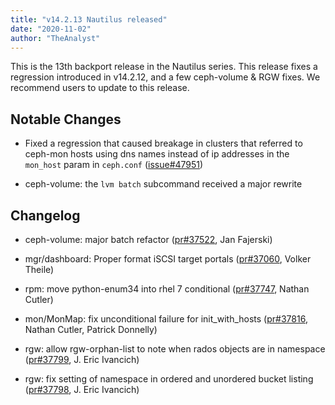```yaml
---
title: "v14.2.13 Nautilus released"
date: "2020-11-02"
author: "TheAnalyst"
---
```


This is the 13th backport release in the Nautilus series. This release fixes a regression introduced in v14.2.12, and a few ceph-volume & RGW fixes. We recommend users to update to this release.

## Notable Changes

- Fixed a regression that caused breakage in clusters that referred to ceph-mon hosts using dns names instead of ip addresses in the `mon_host` param in `ceph.conf` ([issue#47951](https://tracker.ceph.com/issues/47951))
    
- ceph-volume: the `lvm batch` subcommand received a major rewrite
    

## Changelog

- ceph-volume: major batch refactor ([pr#37522](https://github.com/ceph/ceph/pull/37522), Jan Fajerski)
    
- mgr/dashboard: Proper format iSCSI target portals ([pr#37060](https://github.com/ceph/ceph/pull/37060), Volker Theile)
    
- rpm: move python-enum34 into rhel 7 conditional ([pr#37747](https://github.com/ceph/ceph/pull/37747), Nathan Cutler)
    
- mon/MonMap: fix unconditional failure for init\_with\_hosts ([pr#37816](https://github.com/ceph/ceph/pull/37816), Nathan Cutler, Patrick Donnelly)
    
- rgw: allow rgw-orphan-list to note when rados objects are in namespace ([pr#37799](https://github.com/ceph/ceph/pull/37799), J. Eric Ivancich)
    
- rgw: fix setting of namespace in ordered and unordered bucket listing ([pr#37798](https://github.com/ceph/ceph/pull/37798), J. Eric Ivancich)
